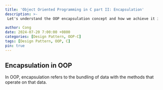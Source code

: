 ```yaml
---
title: 'Object Oriented Programming in C part II: Encapsulation'
description: >-
 Let's understand the OOP encapsulation concept and how we achieve it in C.
  
author: Cong
date: 2024-07-20 7:00:00 +0800
categories: [Design Pattern, OOP-C]
tags: [Design Pattern, OOP, C]
pin: true
---
```


## Encapsulation in OOP

In OOP, encapsulation refers to the bundling of data with the methods that operate on that data.
